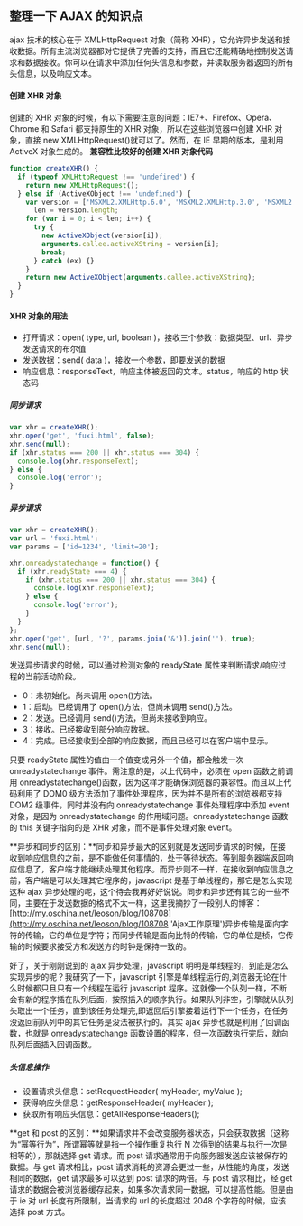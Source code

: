 <!--
date: 2013-08-13
title: 整理一下 AJAX 的知识点
description: ajax 技术的核心在于 XMLHttpRequest 对象（简称 XHR），它允许异步发送和接收数据。所有主流浏览器都对它提供了完善的支持，而且它还能精确地控制发送请求和数据接收。你可以在请求中添加任何头信息和参数，并读取服务器返回的所有头信息，以及响应文本。
-->

## 整理一下 AJAX 的知识点

ajax 技术的核心在于 XMLHttpRequest 对象（简称 XHR），它允许异步发送和接收数据。所有主流浏览器都对它提供了完善的支持，而且它还能精确地控制发送请求和数据接收。你可以在请求中添加任何头信息和参数，并读取服务器返回的所有头信息，以及响应文本。

#### 创建 XHR 对象

创建的 XHR 对象的时候，有以下需要注意的问题：IE7+、Firefox、Opera、Chrome 和 Safari 都支持原生的 XHR 对象，所以在这些浏览器中创建 XHR 对象，直接 new XMLHttpRequest()就可以了。然而，在 IE 早期的版本，是利用 ActiveX 对象生成的。 **兼容性比较好的创建 XHR 对象代码**

```javascript
function createXHR() {
  if (typeof XMLHttpRequest !== 'undefined') {
    return new XMLHttpRequest();
  } else if (ActiveXObject !== 'undefined') {
    var version = ['MSXML2.XMLHttp.6.0', 'MSXML2.XMLHttp.3.0', 'MSXML2.XMHttp'],
      len = version.length;
    for (var i = 0; i < len; i++) {
      try {
        new ActiveXObject(version[i]);
        arguments.callee.activeXString = version[i];
        break;
      } catch (ex) {}
    }
    return new ActiveXObject(arguments.callee.activeXString);
  }
}
```

#### XHR 对象的用法

- 打开请求：open( type, url, boolean )，接收三个参数：数据类型、url、异步发送请求的布尔值
- 发送数据：send( data )，接收一个参数，即要发送的数据
- 响应信息：responseText，响应主体被返回的文本。status，响应的 http 状态码

##### 同步请求

```javascript
var xhr = createXHR();
xhr.open('get', 'fuxi.html', false);
xhr.send(null);
if (xhr.status === 200 || xhr.status === 304) {
  console.log(xhr.responseText);
} else {
  console.log('error');
}
```

##### 异步请求

```javascript
var xhr = createXHR();
var url = 'fuxi.html';
var params = ['id=1234', 'limit=20'];

xhr.onreadystatechange = function() {
  if (xhr.readyState === 4) {
    if (xhr.status === 200 || xhr.status === 304) {
      console.log(xhr.responseText);
    } else {
      console.log('error');
    }
  }
};
xhr.open('get', [url, '?', params.join('&')].join(''), true);
xhr.send(null);
```

发送异步请求的时候，可以通过检测对象的 readyState 属性来判断请求/响应过程的当前活动阶段。

- 0：未初始化。尚未调用 open()方法。
- 1：启动。已经调用了 open()方法，但尚未调用 send()方法。
- 2：发送。已经调用 send()方法，但尚未接收到响应。
- 3：接收。已经接收到部分响应数据。
- 4：完成。已经接收到全部的响应数据，而且已经可以在客户端中显示。

只要 readyState 属性的值由一个值变成另外一个值，都会触发一次 onreadystatechange 事件。需注意的是，以上代码中，必须在 open 函数之前调用 onreadystatechange()函数，因为这样才能确保浏览器的兼容性。而且以上代码利用了 DOM0 级方法添加了事件处理程序，因为并不是所有的浏览器都支持 DOM2 级事件，同时并没有向 onreadystatechange 事件处理程序中添加 event 对象，是因为 onreadystatechange 的作用域问题。onreadystatechange 函数的 this 关键字指向的是 XHR 对象，而不是事件处理对象 event。

**异步和同步的区别：**同步和异步最大的区别就是发送同步请求的时候，在接收到响应信息的之前，是不能做任何事情的，处于等待状态。等到服务器端返回响应信息了，客户端才能继续处理其他程序。而异步则不一样，在接收到响应信息之前，客户端是可以处理其它程序的，javascript 是基于单线程的，那它是怎么实现这种 ajax 异步处理的呢，这个待会我再好好说说。同步和异步还有其它的一些不同，主要在于发送数据的格式不太一样，这里我摘抄了一段别人的博客：[http://my.oschina.net/leoson/blog/108708](http://my.oschina.net/leoson/blog/108708 'Ajax工作原理')异步传输是面向字符的传输，它的单位是字符；而同步传输是面向比特的传输，它的单位是桢，它传输的时候要求接受方和发送方的时钟是保持一致的。

好了，关于刚刚说到的 ajax 异步处理，javascript 明明是单线程的，到底是怎么实现异步的呢？我研究了一下，javascript 引擎是单线程运行的,浏览器无论在什么时候都只且只有一个线程在运行 javascript 程序。这就像一个队列一样，不断会有新的程序插在队列后面，按照插入的顺序执行。如果队列非空，引擎就从队列头取出一个任务，直到该任务处理完,即返回后引擎接着运行下一个任务，在任务没返回前队列中的其它任务是没法被执行的。其实 ajax 异步也就是利用了回调函数，也就是 onreadystatechange 函数设置的程序，但一次函数执行完后，就向队列后面插入回调函数。

##### 头信息操作

- 设置请求头信息：setRequestHeader( myHeader, myValue );
- 获得响应头信息：getResponseHeader( myHeader );
- 获取所有响应头信息：getAllResponseHeaders();

**get 和 post 的区别：**如果请求并不会改变服务器状态，只会获取数据（这称为“幂等行为”，所谓幂等就是指一个操作重复执行 N 次得到的结果与执行一次是相等的），那就选择 get 请求。而 post 请求通常用于向服务器发送应该被保存的数据。与 get 请求相比，post 请求消耗的资源会更过一些，从性能的角度，发送相同的数据，get 请求最多可以达到 post 请求的两倍。与 post 请求相比，经 get 请求的数据会被浏览器缓存起来，如果多次请求同一数据，可以提高性能。但是由于 ie 对 url 长度有所限制，当请求的 url 的长度超过 2048 个字符的时候，应该选择 post 方式。

